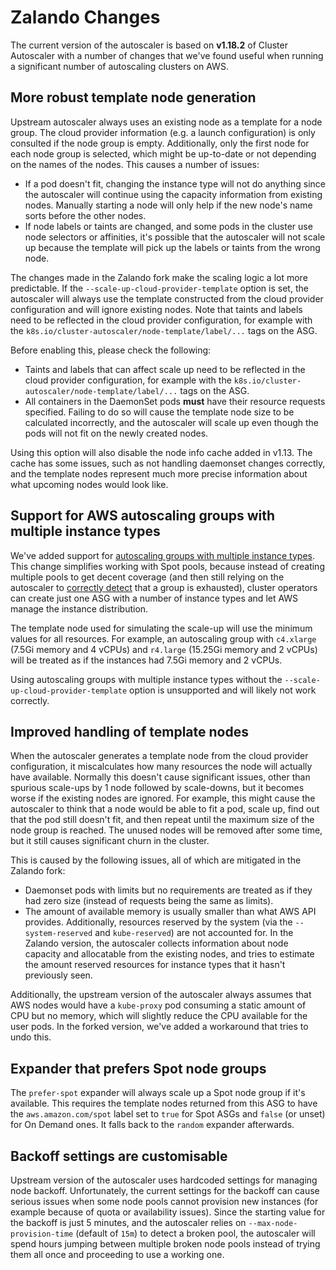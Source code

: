 # Zalando Changes

The current version of the autoscaler is based on **v1.18.2** of Cluster Autoscaler with a number of
changes that we've found useful when running a significant number of autoscaling clusters on AWS.

## More robust template node generation

Upstream autoscaler always uses an existing node as a template for a node group. The cloud provider 
information (e.g. a launch configuration) is only consulted if the node group is empty. Additionally,
only the first node for each node group is selected, which might be up-to-date or not depending on the
names of the nodes. This causes a number of issues:
 
 * If a pod doesn't fit, changing the instance type will not do anything since the autoscaler will 
   continue using the capacity information from existing nodes. Manually starting a node
   will only help if the new node's name sorts before the other nodes.
 * If node labels or taints are changed, and some pods in the cluster use node selectors or affinities, it's
   possible that the autoscaler will not scale up because the template will pick up the labels or taints from
   the wrong node.

The changes made in the Zalando fork make the scaling logic a lot more predictable. If the
`--scale-up-cloud-provider-template` option is set, the autoscaler will always use the template constructed
from the cloud provider configuration and will ignore existing nodes. Note that taints and labels need to be
reflected in the cloud provider configuration, for example with the `k8s.io/cluster-autoscaler/node-template/label/...`
tags on the ASG.
 
Before enabling this, please check the following:

 * Taints and labels that can affect scale up need to be reflected in the cloud provider configuration, 
   for example with the `k8s.io/cluster-autoscaler/node-template/label/...` tags on the ASG.
 * All containers in the DaemonSet pods **must** have their resource requests specified. Failing to do so
   will cause the template node size to be calculated incorrectly, and the autoscaler will scale up even
   though the pods will not fit on the newly created nodes.
   
Using this option will also disable the node info cache added in v1.13. The cache has some issues, such as
not handling daemonset changes correctly, and the template nodes represent much more precise information 
about what upcoming nodes would look like.

## Support for AWS autoscaling groups with multiple instance types

We've added support for [autoscaling groups with multiple instance types]. This change simplifies working with
Spot pools, because instead of creating multiple pools to get decent coverage (and then still relying on
the autoscaler to [correctly detect] that a group is exhausted), cluster operators can create just one ASG
with a number of instance types and let AWS manage the instance distribution.

The template node used for simulating the scale-up will use the minimum values for all resources. For example,
an autoscaling group with `c4.xlarge` (7.5Gi memory and 4 vCPUs) and `r4.large` (15.25Gi memory and 2 vCPUs)
will be treated as if the instances had 7.5Gi memory and 2 vCPUs.

Using autoscaling groups with multiple instance types without the `--scale-up-cloud-provider-template` option
is unsupported and will likely not work correctly.

## Improved handling of template nodes

When the autoscaler generates a template node from the cloud provider configuration, it miscalculates how many
resources the node will actually have available. Normally this doesn't cause significant issues, other than spurious
scale-ups by 1 node followed by scale-downs, but it becomes worse if the existing nodes are ignored. For example,
this might cause the autoscaler to think that a node would be able to fit a pod, scale up, find out that the pod still
doesn't fit, and then repeat until the maximum size of the node group is reached. The unused nodes will be removed after
some time, but it still causes significant churn in the cluster.

This is caused by the following issues, all of which are mitigated in the Zalando fork:

 * Daemonset pods with limits but no requirements are treated as if they had zero size (instead of requests being
   the same as limits).
 * The amount of available memory is usually smaller than what AWS API provides. Additionally, resources reserved 
   by the system (via the `--system-reserved` and `kube-reserved`) are not accounted for. In the Zalando version, 
   the autoscaler collects information about node capacity and allocatable from the existing nodes, and tries to
   estimate the amount reserved resources for instance types that it hasn't previously seen.

Additionally, the upstream version of the autoscaler always assumes that AWS nodes would have a `kube-proxy` pod
consuming a static amount of CPU but no memory, which will slightly reduce the CPU available for the user pods.
In the forked version, we've added a workaround that tries to undo this. 

## Expander that prefers Spot node groups

The `prefer-spot` expander will always scale up a Spot node group if it's available. This requires the template
nodes returned from this ASG to have the `aws.amazon.com/spot` label set to `true` for Spot ASGs and `false`
(or unset) for On Demand ones. It falls back to the `random` expander afterwards.

[autoscaling groups with multiple instance types]: https://aws.amazon.com/blogs/aws/new-ec2-auto-scaling-groups-with-multiple-instance-types-purchase-options/
[correctly detect]: https://github.com/kubernetes/autoscaler/issues/1133

## Backoff settings are customisable

Upstream version of the autoscaler uses hardcoded settings for managing node backoff. Unfortunately, the current
settings for the backoff can cause serious issues when some node pools cannot provision new instances (for
example because of quota or availability issues). Since the starting value for the backoff is just 5 minutes, and
the autoscaler relies on `--max-node-provision-time` (default of `15m`) to detect a broken pool, the autoscaler will
spend hours jumping between multiple broken node pools instead of trying them all once and proceeding to use a
working one.   
